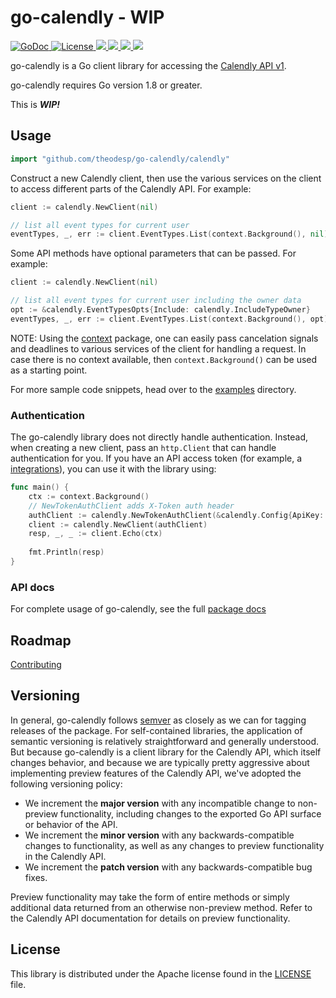 # go-calendly - WIP #

<a href="https://godoc.org/github.com/theodesp/go-calendly/calendly">
<img src="https://godoc.org/github.com/theodesp/go-calendly/calendly?status.svg" alt="GoDoc">
</a>

<a href="https://opensource.org/licenses/Apache-2.0">
<img src="https://img.shields.io/badge/License-Apache%202.0-blue.svg" alt="License"/>
</a>

<a href="https://travis-ci.org/theodesp/go-calendly" rel="nofollow">
<img src="https://travis-ci.org/theodesp/go-calendly.svg?branch=master" />
</a>

<a href="https://ci.appveyor.com/project/theodesp/go-calendly" rel="nofollow">
<img src="https://ci.appveyor.com/api/projects/status/ytwi6bn3ai6tmd7i/branch/master?svg=true" />
</a>

<a href="https://codecov.io/gh/theodesp/go-calendly">
  <img src="https://codecov.io/gh/theodesp/go-calendly/branch/master/graph/badge.svg" />
</a>

<a href="https://goreportcard.com/report/github.com/theodesp/go-calendly">
  <img src="https://goreportcard.com/badge/github.com/theodesp/go-calendly" />
</a>

go-calendly is a Go client library for accessing the [Calendly API v1](https://developer.calendly.com/docs/getting-started).

go-calendly requires Go version 1.8 or greater.


This is ***WIP!***


## Usage ##

```go
import "github.com/theodesp/go-calendly/calendly"
```

Construct a new Calendly client, then use the various services on the client to
access different parts of the Calendly API. For example:

```go
client := calendly.NewClient(nil)

// list all event types for current user
eventTypes, _, err := client.EventTypes.List(context.Background(), nil)

```

Some API methods have optional parameters that can be passed. For example:

```go
client := calendly.NewClient(nil)

// list all event types for current user including the owner data
opt := &calendly.EventTypesOpts{Include: calendly.IncludeTypeOwner}
eventTypes, _, err := client.EventTypes.List(context.Background(), opt)
```

NOTE: Using the [context](https://godoc.org/context) package, one can easily
pass cancelation signals and deadlines to various services of the client for
handling a request. In case there is no context available, then `context.Background()`
can be used as a starting point.

For more sample code snippets, head over to the
[examples](https://github.com/theodesp/go-calendly/tree/master/examples) directory.

### Authentication ###

The go-calendly library does not directly handle authentication. Instead, when
creating a new client, pass an `http.Client` that can handle authentication for
you. If you have an API access token (for example, a [integrations](https://calendly.com/integrations)), you can use it with the library using:

```go
func main() {
	ctx := context.Background()
	// NewTokenAuthClient adds X-Token auth header
	authClient := calendly.NewTokenAuthClient(&calendly.Config{ApiKey: apiKey})
	client := calendly.NewClient(authClient)
	resp, _, _ := client.Echo(ctx)
    
	fmt.Println(resp)
}
```


### API docs ###

For complete usage of go-calendly, see the full [package docs](https://godoc.org/github.com/theodesp/go-calendly/calendly)

[Calendly API]: https://developer.calendly.com/docs/getting-started

## Roadmap ##

[Contributing](./CONTRIBUTING)

## Versioning ##

In general, go-calendly follows [semver](https://semver.org/) as closely as we
can for tagging releases of the package. For self-contained libraries, the
application of semantic versioning is relatively straightforward and generally
understood. But because go-calendly is a client library for the Calendly API, which
itself changes behavior, and because we are typically pretty aggressive about
implementing preview features of the Calendly API, we've adopted the following
versioning policy:

* We increment the **major version** with any incompatible change to
	non-preview functionality, including changes to the exported Go API surface
	or behavior of the API.
* We increment the **minor version** with any backwards-compatible changes to
	functionality, as well as any changes to preview functionality in the Calendly
	API.
* We increment the **patch version** with any backwards-compatible bug fixes.

Preview functionality may take the form of entire methods or simply additional
data returned from an otherwise non-preview method. Refer to the Calendly API
documentation for details on preview functionality.

## License ##

This library is distributed under the Apache license found in the [LICENSE](./LICENSE)
file.